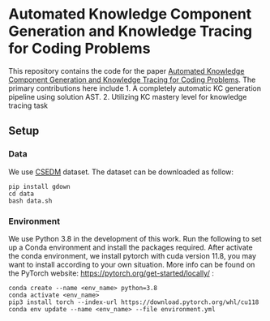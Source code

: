 # Automated Knowledge Component Generation and Knowledge Tracing for Coding Problems
This repository contains the code for the paper <a href="https://arxiv.org/abs/2502.18632">Automated Knowledge Component Generation and Knowledge Tracing for Coding Problems</a>. The primary contributions here include 1. A completely automatic KC generation pipeline using solution AST. 2. Utilizing KC mastery level for knowledge tracing task 

## Setup

### Data
We use [CSEDM](https://sites.google.com/ncsu.edu/csedm-dc-2021/) dataset. The dataset can be downloaded as follow:
```
pip install gdown
cd data
bash data.sh
```

### Environment
We use Python 3.8 in the development of this work. Run the following to set up a Conda environment and install the packages required. After activate the conda environment, we install pytorch with cuda version 11.8, you may want to install according to your own situation. More info can be found on the PyTorch website: https://pytorch.org/get-started/locally/ :
```
conda create --name <env_name> python=3.8
conda activate <env_name>
pip3 install torch --index-url https://download.pytorch.org/whl/cu118 
conda env update --name <env_name> --file environment.yml
```



